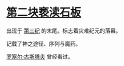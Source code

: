 # [第二块亵渎石板](../物品/第二块亵渎石板.md)

出现于 [第三纪](../纪元/第三纪.md) 的末尾。标志着灾难纪元的落幕。

记载了神之途径、序列与魔药。

[罗塞尔·古斯塔夫](../人物/罗塞尔·古斯塔夫.md) 曾经看过。
